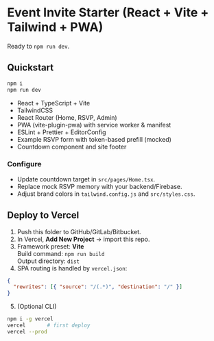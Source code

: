 
# Event Invite Starter (React + Vite + Tailwind + PWA)

Ready to `npm run dev`.

## Quickstart
```bash
npm i
npm run dev
```

- React + TypeScript + Vite
- TailwindCSS
- React Router (Home, RSVP, Admin)
- PWA (vite-plugin-pwa) with service worker & manifest
- ESLint + Prettier + EditorConfig
- Example RSVP form with token-based prefill (mocked)
- Countdown component and site footer

### Configure
- Update countdown target in `src/pages/Home.tsx`.
- Replace mock RSVP memory with your backend/Firebase.
- Adjust brand colors in `tailwind.config.js` and `src/styles.css`.


## Deploy to Vercel

1. Push this folder to GitHub/GitLab/Bitbucket.
2. In Vercel, **Add New Project** → import this repo.
3. Framework preset: **Vite**  
   Build command: `npm run build`  
   Output directory: `dist`
4. SPA routing is handled by `vercel.json`:
```json
{
  "rewrites": [{ "source": "/(.*)", "destination": "/" }]
}
```
5. (Optional CLI)
```bash
npm i -g vercel
vercel       # first deploy
vercel --prod
```
